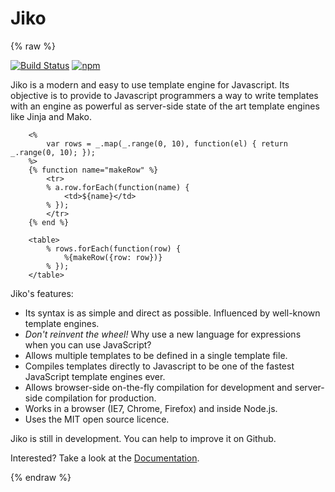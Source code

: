 # Jiko

{% raw  %}

[![Build Status](https://travis-ci.org/nicolas-van/jiko.svg?branch=master)](https://travis-ci.org/nicolas-van/jiko) [![npm](https://img.shields.io/npm/v/jiko.svg)](https://www.npmjs.com/package/jiko)

Jiko is a modern and easy to use template engine for Javascript. Its objective is to provide to Javascript programmers a
way to write templates with an engine as powerful as server-side state of the art template engines like Jinja and Mako.

```
    <%
        var rows = _.map(_.range(0, 10), function(el) { return _.range(0, 10); });
    %>
    {% function name="makeRow" %}
        <tr>
        % a.row.forEach(function(name) {
            <td>${name}</td>
        % });
        </tr>
    {% end %}

    <table>
        % rows.forEach(function(row) {
            %{makeRow({row: row})}
        % });
    </table>
```

Jiko's features:

* Its syntax is as simple and direct as possible. Influenced by well-known template engines.
* *Don't reinvent the wheel!* Why use a new language for expressions when you can use JavaScript?
* Allows multiple templates to be defined in a single template file.
* Compiles templates directly to Javascript to be one of the fastest JavaScript template engines ever.
* Allows browser-side on-the-fly compilation for development and server-side compilation for production.
* Works in a browser (IE7, Chrome, Firefox) and inside Node.js.
* Uses the MIT open source licence.

Jiko is still in development. You can help to improve it on Github.

Interested? Take a look at the [Documentation](./docs/docs.md).

{% endraw %}

